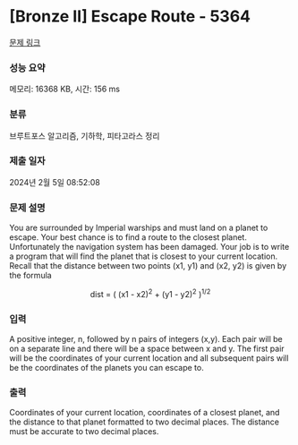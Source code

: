 # [Bronze II] Escape Route - 5364 

[문제 링크](https://www.acmicpc.net/problem/5364) 

### 성능 요약

메모리: 16368 KB, 시간: 156 ms

### 분류

브루트포스 알고리즘, 기하학, 피타고라스 정리

### 제출 일자

2024년 2월 5일 08:52:08

### 문제 설명

<p>You are surrounded by Imperial warships and must land on a planet to escape. Your best chance is to find a route to the closest planet. Unfortunately the navigation system has been damaged. Your job is to write a program that will find the planet that is closest to your current location. Recall that the distance between two points (x1, y1) and (x2, y2) is given by the formula</p>

<p style="text-align: center;">dist = ( (x1 - x2)<sup>2</sup> + (y1 - y2)<sup>2</sup> )<sup>1/2</sup></p>

### 입력 

 <p>A positive integer, n, followed by n pairs of integers (x,y). Each pair will be on a separate line and there will be a space between x and y. The first pair will be the coordinates of your current location and all subsequent pairs will be the coordinates of the planets you can escape to.</p>

### 출력 

 <p>Coordinates of your current location, coordinates of a closest planet, and the distance to that planet formatted to two decimal places. The distance must be accurate to two decimal places.</p>


